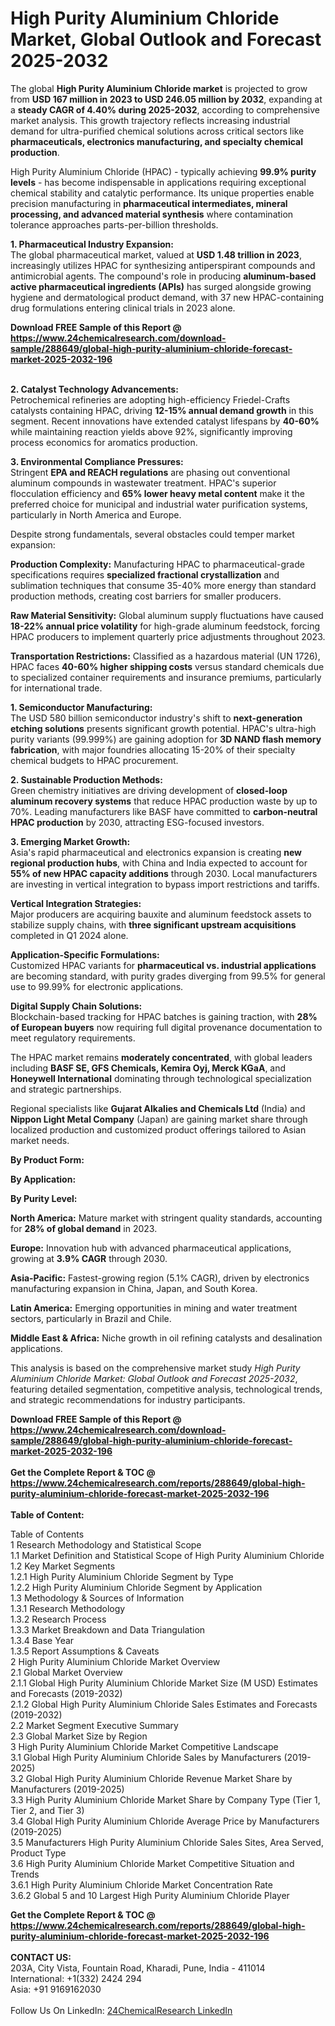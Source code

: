 <h1>High Purity Aluminium Chloride Market, Global Outlook and Forecast 2025-2032</h1><p>The global <strong>High Purity Aluminium Chloride market</strong> is projected to grow from <strong>USD 167 million in 2023 to USD 246.05 million by 2032</strong>, expanding at a <strong>steady CAGR of 4.40% during 2025-2032</strong>, according to comprehensive market analysis. This growth trajectory reflects increasing industrial demand for ultra-purified chemical solutions across critical sectors like <strong>pharmaceuticals, electronics manufacturing, and specialty chemical production</strong>.</p><p>High Purity Aluminium Chloride (HPAC) - typically achieving <strong>99.9% purity levels</strong> - has become indispensable in applications requiring exceptional chemical stability and catalytic performance. Its unique properties enable precision manufacturing in <strong>pharmaceutical intermediates, mineral processing, and advanced material synthesis</strong> where contamination tolerance approaches parts-per-billion thresholds.</p><p><strong>1. Pharmaceutical Industry Expansion:</strong><br>
The global pharmaceutical market, valued at <strong>USD 1.48 trillion in 2023</strong>, increasingly utilizes HPAC for synthesizing antiperspirant compounds and antimicrobial agents. The compound's role in producing <strong>aluminum-based active pharmaceutical ingredients (APIs)</strong> has surged alongside growing hygiene and dermatological product demand, with 37 new HPAC-containing drug formulations entering clinical trials in 2023 alone.</p><div><b>Download FREE Sample of this Report @ 
            <a href="https://www.24chemicalresearch.com/download-sample/288649/global-high-purity-aluminium-chloride-forecast-market-2025-2032-196">
            https://www.24chemicalresearch.com/download-sample/288649/global-high-purity-aluminium-chloride-forecast-market-2025-2032-196</a></b></div><br><p><strong>2. Catalyst Technology Advancements:</strong><br>
Petrochemical refineries are adopting high-efficiency Friedel-Crafts catalysts containing HPAC, driving <strong>12-15% annual demand growth</strong> in this segment. Recent innovations have extended catalyst lifespans by <strong>40-60%</strong> while maintaining reaction yields above 92%, significantly improving process economics for aromatics production.</p><p><strong>3. Environmental Compliance Pressures:</strong><br>
Stringent <strong>EPA and REACH regulations</strong> are phasing out conventional aluminum compounds in wastewater treatment. HPAC's superior flocculation efficiency and <strong>65% lower heavy metal content</strong> make it the preferred choice for municipal and industrial water purification systems, particularly in North America and Europe.</p><p>Despite strong fundamentals, several obstacles could temper market expansion:</p><p><strong>Production Complexity:</strong> Manufacturing HPAC to pharmaceutical-grade specifications requires <strong>specialized fractional crystallization</strong> and sublimation techniques that consume 35-40% more energy than standard production methods, creating cost barriers for smaller producers.</p><p><strong>Raw Material Sensitivity:</strong> Global aluminum supply fluctuations have caused <strong>18-22% annual price volatility</strong> for high-grade aluminum feedstock, forcing HPAC producers to implement quarterly price adjustments throughout 2023.</p><p><strong>Transportation Restrictions:</strong> Classified as a hazardous material (UN 1726), HPAC faces <strong>40-60% higher shipping costs</strong> versus standard chemicals due to specialized container requirements and insurance premiums, particularly for international trade.</p><p><strong>1. Semiconductor Manufacturing:</strong><br>
The USD 580 billion semiconductor industry's shift to <strong>next-generation etching solutions</strong> presents significant growth potential. HPAC's ultra-high purity variants (99.999%) are gaining adoption for <strong>3D NAND flash memory fabrication</strong>, with major foundries allocating 15-20% of their specialty chemical budgets to HPAC procurement.</p><p><strong>2. Sustainable Production Methods:</strong><br>
Green chemistry initiatives are driving development of <strong>closed-loop aluminum recovery systems</strong> that reduce HPAC production waste by up to 70%. Leading manufacturers like BASF have committed to <strong>carbon-neutral HPAC production</strong> by 2030, attracting ESG-focused investors.</p><p><strong>3. Emerging Market Growth:</strong><br>
Asia's rapid pharmaceutical and electronics expansion is creating <strong>new regional production hubs</strong>, with China and India expected to account for <strong>55% of new HPAC capacity additions</strong> through 2030. Local manufacturers are investing in vertical integration to bypass import restrictions and tariffs.</p><p><strong>Vertical Integration Strategies:</strong><br>
	Major producers are acquiring bauxite and aluminum feedstock assets to stabilize supply chains, with <strong>three significant upstream acquisitions</strong> completed in Q1 2024 alone.</p><p><strong>Application-Specific Formulations:</strong><br>
	Customized HPAC variants for <strong>pharmaceutical vs. industrial applications</strong> are becoming standard, with purity grades diverging from 99.5% for general use to 99.99% for electronic applications.</p><p><strong>Digital Supply Chain Solutions:</strong><br>
	Blockchain-based tracking for HPAC batches is gaining traction, with <strong>28% of European buyers</strong> now requiring full digital provenance documentation to meet regulatory requirements.</p><p>The HPAC market remains <strong>moderately concentrated</strong>, with global leaders including <strong>BASF SE, GFS Chemicals, Kemira Oyj, Merck KGaA</strong>, and <strong>Honeywell International</strong> dominating through technological specialization and strategic partnerships.</p><p>Regional specialists like <strong>Gujarat Alkalies and Chemicals Ltd</strong> (India) and <strong>Nippon Light Metal Company</strong> (Japan) are gaining market share through localized production and customized product offerings tailored to Asian market needs.</p><p><strong>By Product Form:</strong></p><p><strong>By Application:</strong></p><p><strong>By Purity Level:</strong></p><p><strong>North America:</strong> Mature market with stringent quality standards, accounting for <strong>28% of global demand</strong> in 2023.</p><p><strong>Europe:</strong> Innovation hub with advanced pharmaceutical applications, growing at <strong>3.9% CAGR</strong> through 2030.</p><p><strong>Asia-Pacific:</strong> Fastest-growing region (5.1% CAGR), driven by electronics manufacturing expansion in China, Japan, and South Korea.</p><p><strong>Latin America:</strong> Emerging opportunities in mining and water treatment sectors, particularly in Brazil and Chile.</p><p><strong>Middle East &amp; Africa:</strong> Niche growth in oil refining catalysts and desalination applications.</p><p>This analysis is based on the comprehensive market study <em>High Purity Aluminium Chloride Market: Global Outlook and Forecast 2025-2032</em>, featuring detailed segmentation, competitive analysis, technological trends, and strategic recommendations for industry participants.</p><div><b>Download FREE Sample of this Report @ 
            <a href="https://www.24chemicalresearch.com/download-sample/288649/global-high-purity-aluminium-chloride-forecast-market-2025-2032-196">
            https://www.24chemicalresearch.com/download-sample/288649/global-high-purity-aluminium-chloride-forecast-market-2025-2032-196</a></b></div><br><div><b>Get the Complete Report & TOC @ 
            <a href="https://www.24chemicalresearch.com/reports/288649/global-high-purity-aluminium-chloride-forecast-market-2025-2032-196">
            https://www.24chemicalresearch.com/reports/288649/global-high-purity-aluminium-chloride-forecast-market-2025-2032-196</a></b></div><br>
            <b>Table of Content:</b><p>Table of Contents<br />
1 Research Methodology and Statistical Scope<br />
1.1 Market Definition and Statistical Scope of High Purity Aluminium Chloride<br />
1.2 Key Market Segments<br />
1.2.1 High Purity Aluminium Chloride Segment by Type<br />
1.2.2 High Purity Aluminium Chloride Segment by Application<br />
1.3 Methodology & Sources of Information<br />
1.3.1 Research Methodology<br />
1.3.2 Research Process<br />
1.3.3 Market Breakdown and Data Triangulation<br />
1.3.4 Base Year<br />
1.3.5 Report Assumptions & Caveats<br />
2 High Purity Aluminium Chloride Market Overview<br />
2.1 Global Market Overview<br />
2.1.1 Global High Purity Aluminium Chloride Market Size (M USD) Estimates and Forecasts (2019-2032)<br />
2.1.2 Global High Purity Aluminium Chloride Sales Estimates and Forecasts (2019-2032)<br />
2.2 Market Segment Executive Summary<br />
2.3 Global Market Size by Region<br />
3 High Purity Aluminium Chloride Market Competitive Landscape<br />
3.1 Global High Purity Aluminium Chloride Sales by Manufacturers (2019-2025)<br />
3.2 Global High Purity Aluminium Chloride Revenue Market Share by Manufacturers (2019-2025)<br />
3.3 High Purity Aluminium Chloride Market Share by Company Type (Tier 1, Tier 2, and Tier 3)<br />
3.4 Global High Purity Aluminium Chloride Average Price by Manufacturers (2019-2025)<br />
3.5 Manufacturers High Purity Aluminium Chloride Sales Sites, Area Served, Product Type<br />
3.6 High Purity Aluminium Chloride Market Competitive Situation and Trends<br />
3.6.1 High Purity Aluminium Chloride Market Concentration Rate<br />
3.6.2 Global 5 and 10 Largest High Purity Aluminium Chloride Player</p><div><b>Get the Complete Report & TOC @ 
            <a href="https://www.24chemicalresearch.com/reports/288649/global-high-purity-aluminium-chloride-forecast-market-2025-2032-196">
            https://www.24chemicalresearch.com/reports/288649/global-high-purity-aluminium-chloride-forecast-market-2025-2032-196</a></b></div><br><b>CONTACT US:</b><br>
            203A, City Vista, Fountain Road, Kharadi, Pune, India - 411014<br>
            International: +1(332) 2424 294<br>
            Asia: +91 9169162030 <br><br>
            Follow Us On LinkedIn: <a href="https://www.linkedin.com/company/24chemicalresearch/">24ChemicalResearch LinkedIn</a>